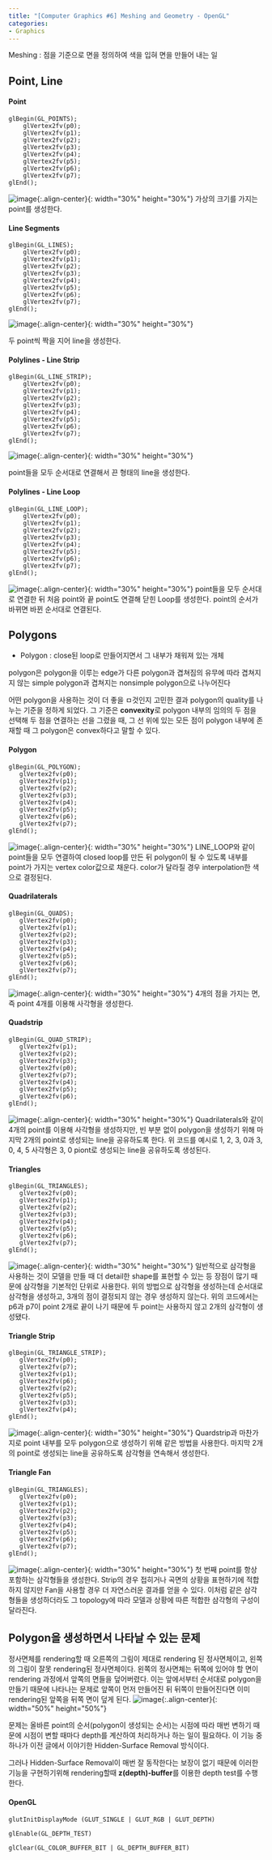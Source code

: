 ```yaml
---
title: "[Computer Graphics #6] Meshing and Geometry - OpenGL"
categories:
- Graphics
---
```


Meshing : 점을 기준으로 면을 정의하여 색을 입혀 면을 만들어 내는 일
## Point, Line
#### Point
```
glBegin(GL_POINTS);
	glVertex2fv(p0);
	glVertex2fv(p1);
	glVertex2fv(p2);
	glVertex2fv(p3);
	glVertex2fv(p4);
	glVertex2fv(p5);
	glVertex2fv(p6);
	glVertex2fv(p7);
glEnd();
```
![image](https://user-images.githubusercontent.com/79836443/114263733-41e4a080-9a22-11eb-8034-26327c99b934.png){:.align-center}{: width="30%" height="30%"}
가상의 크기를 가지는 point를 생성한다.

#### Line Segments

```
glBegin(GL_LINES);
	glVertex2fv(p0);
	glVertex2fv(p1);
	glVertex2fv(p2);
	glVertex2fv(p3);
	glVertex2fv(p4);
	glVertex2fv(p5);
	glVertex2fv(p6);
	glVertex2fv(p7);
glEnd();
```
![image](https://user-images.githubusercontent.com/79836443/114263578-67bd7580-9a21-11eb-8598-962bdd3adf1d.png){:.align-center}{: width="30%" height="30%"}

두 point씩 짝을 지어 line을 생성한다.

#### Polylines - Line  Strip
```
glBegin(GL_LINE_STRIP);
	glVertex2fv(p0);
	glVertex2fv(p1);
	glVertex2fv(p2);
	glVertex2fv(p3);
	glVertex2fv(p4);
	glVertex2fv(p5);
	glVertex2fv(p6);
	glVertex2fv(p7);
glEnd();
```
![image](https://user-images.githubusercontent.com/79836443/114263748-5032bc80-9a22-11eb-9d85-6655068cd794.png){:.align-center}{: width="30%" height="30%"}

point들을 모두 순서대로 연결해서 끈 형태의 line을 생성한다.
#### Polylines - Line  Loop
```
glBegin(GL_LINE_LOOP);
	glVertex2fv(p0);
	glVertex2fv(p1);
	glVertex2fv(p2);
	glVertex2fv(p3);
	glVertex2fv(p4);
	glVertex2fv(p5);
	glVertex2fv(p6);
	glVertex2fv(p7);
glEnd();
```
![image](https://user-images.githubusercontent.com/79836443/114263755-5c1e7e80-9a22-11eb-96f4-adec75cea4a8.png){:.align-center}{: width="30%" height="30%"}
point들을 모두 순서대로 연결한 뒤 처음 point와 끝 point도 연결해 닫힌 Loop를 생성한다. point의 순서가 바뀌면 바뀐 순서대로 연결된다.

## Polygons
- Polygon : close된 loop로 만들어지면서 그 내부가 채워져 있는 개체

polygon은 polygon을 이루는 edge가 다른 polygon과 겹쳐짐의 유무에 따라 겹쳐지지 않는 simple polygon과 겹쳐지는 nonsimple polygon으로 나누어진다
 
 어떤 polygon을 사용하는 것이 더 좋을 ㅁ것인지 고민한 결과 polygon의 quality를 나누는 기준을 정하게 되었다. 그 기준은 **convexity**로 polygon 내부의 임의의 두 점을 선택해 두 점을 연결하는 선을 그렸을 때, 그 선 위에 있는 모든 점이 polygon 내부에 존재할 때 그 polygon은 convex하다고 말할 수 있다.
 
 #### Polygon
 ```
glBegin(GL_POLYGON);
	glVertex2fv(p0);
	glVertex2fv(p1);
	glVertex2fv(p2);
	glVertex2fv(p3);
	glVertex2fv(p4);
	glVertex2fv(p5);
	glVertex2fv(p6);
	glVertex2fv(p7);
glEnd();
```
![image](https://user-images.githubusercontent.com/79836443/114264175-53c74300-9a24-11eb-8c49-7eda77b93dad.png){:.align-center}{: width="30%" height="30%"}
LINE_LOOP와 같이 point들을 모두 연결하여 closed loop를 만든 뒤 polygon이 될 수 있도록 내부를 point가 가지는 vertex color값으로 채운다. color가 달라질 경우 interpolation한 색으로 결정된다.

#### Quadrilaterals
 ```
glBegin(GL_QUADS);
	glVertex2fv(p0);
	glVertex2fv(p1);
	glVertex2fv(p2);
	glVertex2fv(p3);
	glVertex2fv(p4);
	glVertex2fv(p5);
	glVertex2fv(p6);
	glVertex2fv(p7);
glEnd();
```
![image](https://user-images.githubusercontent.com/79836443/114264541-79554c00-9a26-11eb-8cb4-90a116a9d477.png){:.align-center}{: width="30%" height="30%"}
4개의 점을 가지는 면, 즉 point 4개를 이용해 사각형을 생성한다.

#### Quadstrip
 ```
glBegin(GL_QUAD_STRIP);
	glVertex2fv(p1);
	glVertex2fv(p2);
	glVertex2fv(p3);
	glVertex2fv(p0);
	glVertex2fv(p7);
	glVertex2fv(p4);
	glVertex2fv(p5);
	glVertex2fv(p6);
glEnd();
```
![image](https://user-images.githubusercontent.com/79836443/114264544-7e1a0000-9a26-11eb-9714-abc55d310ed7.png){:.align-center}{: width="30%" height="30%"}
Quadrilaterals와 같이 4개의 point를 이용해 사각형을 생성하지만, 빈 부분 없이 polygon을 생성하기 위해 마지막 2개의 point로 생성되는 line을 공유하도록 한다. 위 코드를 예시로 1, 2, 3, 0과 3, 0, 4, 5 사각형은 3, 0 piont로 생성되는 line을 공유하도록 생성된다. 

#### Triangles
 ```
glBegin(GL_TRIANGLES);
	glVertex2fv(p0);
	glVertex2fv(p1);
	glVertex2fv(p2);
	glVertex2fv(p3);
	glVertex2fv(p4);
	glVertex2fv(p5);
	glVertex2fv(p6);
	glVertex2fv(p7);
glEnd();
```
![image](https://user-images.githubusercontent.com/79836443/114264533-6c385d00-9a26-11eb-99a9-5ad8423c61a7.png){:.align-center}{: width="30%" height="30%"}
일반적으로 삼각형을 사용하는 것이 모델을 만들 때 더 detail한 shape를 표현할 수 있는 등 장점이 많기 때문에 삼각형을 기본적인 단위로 사용한다. 위의 방법으로 삼각형을 생성하는데 순서대로 삼각형을 생성하고, 3개의 점이 결정되지 않는 경우 생성하지 않는다. 위의 코드에서는 p6과 p7이 point 2개로 끝이 나기 때문에 두 point는 사용하지 않고 2개의 삼각형이 생성됐다.

#### Triangle Strip
 ```
glBegin(GL_TRIANGLE_STRIP);
	glVertex2fv(p0); 
	glVertex2fv(p7); 
	glVertex2fv(p1); 
	glVertex2fv(p6); 
	glVertex2fv(p2); 
	glVertex2fv(p5); 
	glVertex2fv(p3);
	glVertex2fv(p4);
glEnd();
```
![image](https://user-images.githubusercontent.com/79836443/114264519-617dc800-9a26-11eb-841b-2407fe695428.png){:.align-center}{: width="30%" height="30%"}
Quardstrip과 마찬가지로 point 내부를 모두 polygon으로 생성하기 위해 같은 방법을 사용한다. 마지막 2개의 point로 생성되는 line을 공유하도록 삼각형을 연속해서 생성한다.

#### Triangle Fan
 ```
glBegin(GL_TRIANGLES);
	glVertex2fv(p0);
	glVertex2fv(p1);
	glVertex2fv(p2);
	glVertex2fv(p3);
	glVertex2fv(p4);
	glVertex2fv(p5);
	glVertex2fv(p6);
	glVertex2fv(p7);
glEnd();
```
![image](https://user-images.githubusercontent.com/79836443/114264451-051aa880-9a26-11eb-9a37-0f822cd07da3.png){:.align-center}{: width="30%" height="30%"}
첫 번째 point를 항상 포함하는 삼각형들을 생성한다. Strip의 경우 접히거나 곡면의 상황을 표현하기에 적합하지 않지만 Fan을 사용할 경우 더 자연스러운 결과를 얻을 수 있다. 이처럼 같은 삼각형들을 생성하더라도 그 topology에 따라 모델과 상황에 따른 적합한 삼각형의 구성이 달라진다.

## Polygon을 생성하면서 나타날 수 있는 문제
정사면체를 rendering할 때 오른쪽의 그림이 제대로 rendering 된 정사면체이고, 왼쪽의 그림이 잘못 rendering된 정사면체이다. 왼쪽의 정사면체는 뒤쪽에 있어야 할 면이 rendering 과정에서 앞쪽의 면들을 덮어버렸다. 이는 앞에서부터 순서대로 polygon을 만들기 때문에 나타나는 문제로 앞쪽이 먼저 만들어진 뒤 뒤쪽이 만들어진다면 이미 rendering된 앞쪽을 뒤쪽 면이 덮게 된다.
![image](https://user-images.githubusercontent.com/79836443/114264746-a9e9b580-9a27-11eb-981b-924d4206d8d0.png){:.align-center}{: width="50%" height="50%"}

문제는 올바른 point의 순서(polygon이 생성되는 순서)는 시점에 따라 매번 변하기 때문에 시점이 변할 때마다 depth를 계산하여 처리하거나 하는 일이 필요하다. 이 기능 중 하나가 이전 글에서 이야기한 Hidden-Surface Removal 방식이다.

그러나 Hidden-Surface Removal이 매번 잘 동작한다는 보장이 없기 때문에 이러한 기능을 구현하기위해 rendering할때 **z(depth)-buffer**를 이용한 depth test를 수행한다. 
#### OpenGL
```
glutInitDisplayMode (GLUT_SINGLE | GLUT_RGB | GLUT_DEPTH)

glEnable(GL_DEPTH_TEST)

glClear(GL_COLOR_BUFFER_BIT | GL_DEPTH_BUFFER_BIT)
```
